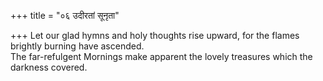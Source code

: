 +++
title = "०६ उदीरतां सूनृता"

+++
Let our glad hymns and holy thoughts rise upward, for the flames brightly burning have ascended.  
     The far-refulgent Mornings make apparent the lovely treasures which the darkness covered.
